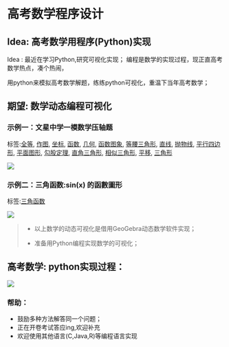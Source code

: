 
# 高考数学程序设计

## Idea:  高考数学用程序(Python)实现

Idea : 最近在学习Python,研究可视化实现； 编程是数学的实现过程，现正直高考数学热点，凑个热闹，

用python来模拟高考数学解题，练练python可视化，重温下当年高考数学；

## 期望:  数学动态编程可视化

### 示例一：文星中学一模数学压轴题

标签:[全等](https://www.geogebra.org/t/congruence), [作图](https://www.geogebra.org/t/constructions), [坐标](https://www.geogebra.org/t/coordinates), [函数](https://www.geogebra.org/t/functions), [几何](https://www.geogebra.org/t/geometry), [函数图象](https://www.geogebra.org/t/graph), [等腰三角形](https://www.geogebra.org/t/isosceles-triangle), [直线](https://www.geogebra.org/t/lines), [抛物线](https://www.geogebra.org/t/parabola), [平行四边形](https://www.geogebra.org/t/parallelogram), [平面图形](https://www.geogebra.org/t/plane-figures), [勾股定理](https://www.geogebra.org/t/pythagoras), [直角三角形](https://www.geogebra.org/t/right-triangle), [相似三角形](https://www.geogebra.org/t/similar-triangle), [平移](https://www.geogebra.org/t/translation), [三角形](https://www.geogebra.org/t/triangles)

![](https://ws1.sinaimg.cn/large/a78575bdgy1g3uqkap1exg21h00ow4qr.gif)

### 示例二：三角函数:sin(x) 的函數圖形

标签:[三角函数](https://www.geogebra.org/t/trigonometry)

![](https://ws1.sinaimg.cn/large/a78575bdgy1g3ur1d4htkg21h00ow4qr.gif)

> * 以上数学的动态可视化是借用GeoGebra动态数学软件实现；
>
> * 准备用Python编程实现数学的可视化；

## 高考数学: python实现过程：

![](https://ws1.sinaimg.cn/large/a78575bdgy1g3us29ra9yj220j39qe0e.jpg)



### 帮助：

* 鼓励多种方法解答同一个问题；
* 正在开卷考试答应ing,欢迎补充
* 欢迎使用其他语言(C,Java,R)等编程语言实现

